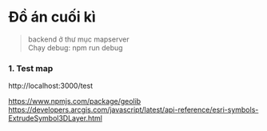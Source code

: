 # Đồ án cuối kì
>backend ở thư mục mapserver   
Chạy debug: npm run debug

### 1. Test map
http://localhost:3000/test


https://www.npmjs.com/package/geolib
https://developers.arcgis.com/javascript/latest/api-reference/esri-symbols-ExtrudeSymbol3DLayer.html

